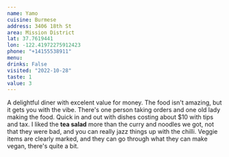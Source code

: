 ```yaml
---
name: Yamo
cuisine: Burmese
address: 3406 18th St
area: Mission District
lat: 37.7619441
lon: -122.41972275912423
phone: "+14155538911"
menu: 
drinks: False
visited: "2022-10-28"
taste: 1
value: 3
---
```


A delightful diner with excelent value for money. The food isn't amazing, but it gets you with the vibe. There's one person taking orders and one old lady making the food. Quick in and out with dishes costing about $10 with tips and tax. I liked the **tea salad** more than the curry and noodles we got, not that they were bad, and you can really jazz things up with the chilli. Veggie items are clearly marked, and they can go through what they can make vegan, there's quite a bit.

